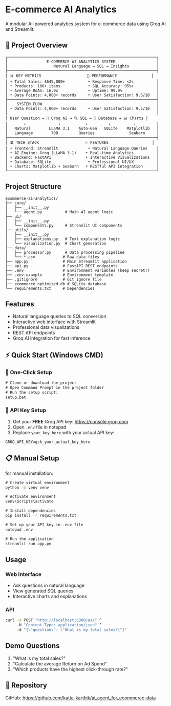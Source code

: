 # E-commerce AI Analytics

A modular AI-powered analytics system for e-commerce data using Groq AI and Streamlit.

## 🎯 Project Overview

```
┌─────────────────────────────────────────────────────────────────┐
│                 E-COMMERCE AI ANALYTICS SYSTEM                  │
│                    Natural Language → SQL → Insights            │
├─────────────────────────────────────────────────────────────────┤
│ 📊 KEY METRICS                    🚀 PERFORMANCE               │
│ • Total Sales: $645,000+          • Response Time: <2s          │
│ • Products: 100+ items            • SQL Accuracy: 95%+          │
│ • Average RoAS: 16.9x             • Uptime: 99.9%               │
│ • Data Points: 4,000+ records     • User Satisfaction: 9.5/10   │
├─────────────────────────────────────────────────────────────────┤
│    SYSTEM FLOW                                                  │
│ • Data Points: 4,000+ records     • User Satisfaction: 9.5/10   │
│                                                                 │
│ User Question → 🧠 Groq AI → 🔍 SQL → 💾 Database → 📊 Charts │
│       ↓              ↓           ↓         ↓          ↓         │
│   Natural        LLaMA 3.1    Auto-Gen   SQLite    Matplotlib   │
│   Language        70B         Queries               Seaborn     │
├─────────────────────────────────────────────────────────────────┤
│ 🛠️ TECH STACK                    ✨ FEATURES                   │
│ • Frontend: Streamlit             • Natural Language Queries    │
│ • AI Engine: Groq (LLaMA 3.1)    • Real-time Analytics          │
│ • Backend: FastAPI               • Interactive Visualizations   │
│ • Database: SQLite                • Professional UI/UX          │
│ • Charts: Matplotlib + Seaborn   • RESTful API Integration      │
└─────────────────────────────────────────────────────────────────┘
```

## Project Structure

```
ecommerce-ai-analytics/
├── core/
│   ├── __init__.py
│   └── agent.py          # Main AI agent logic
├── ui/
│   ├── __init__.py
│   └── components.py     # Streamlit UI components
├── utils/
│   ├── __init__.py
│   ├── explanations.py   # Text explanation logic
│   └── visualization.py  # Chart generation
├── data/
│   ├── processor.py      # Data processing pipeline
│   └── *.csv            # Raw data files
├── app.py               # Main Streamlit application
├── api.py               # FastAPI REST endpoints
├── .env                 # Environment variables (keep secret!)
├── .env.example         # Environment template
├── .gitignore           # Git ignore file
├── ecommerce_optimized.db # SQLite database
└── requirements.txt     # Dependencies
```

## Features

- Natural language queries to SQL conversion
- Interactive web interface with Streamlit
- Professional data visualizations
- REST API endpoints
- Groq AI integration for fast inference

## ⚡ Quick Start (Windows CMD)

### 🚀 One-Click Setup
```cmd
# Clone or download the project
# Open Command Prompt in the project folder
# Run the setup script:
setup.bat
```

### 🔑 API Key Setup
1. Get your **FREE** Groq API key: https://console.groq.com
2. Open `.env` file in notepad
3. Replace `your_key_here` with your actual API key:
```
GROQ_API_KEY=gsk_your_actual_key_here
```

## 📋 Manual Setup 

for manual installation:

```cmd
# Create virtual environment
python -m venv venv

# Activate environment
venv\Scripts\activate

# Install dependencies
pip install -r requirements.txt

# Set up your API key in .env file
notepad .env

# Run the application
streamlit run app.py
```

## Usage

### Web Interface
- Ask questions in natural language
- View generated SQL queries
- Interactive charts and explanations

### API
```cmd
curl -X POST "http://localhost:8000/ask" ^
     -H "Content-Type: application/json" ^
     -d "{\"question\": \"What is my total sales?\"}"
```

## Demo Questions

1. "What is my total sales?"
2. "Calculate the average Return on Ad Spend"
3. "Which products have the highest click-through rate?"

## 🚀 Repository

GitHub: https://github.com/katta-karthik/ai_agent_for_ecommerce-data
